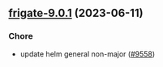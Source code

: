 

## [frigate-9.0.1](https://github.com/truecharts/charts/compare/frigate-9.0.0...frigate-9.0.1) (2023-06-11)

### Chore

- update helm general non-major ([#9558](https://github.com/truecharts/charts/issues/9558))
  
  